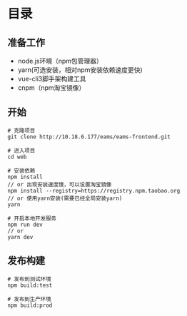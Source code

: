# 目录

## 准备工作
+ node.js环境（npm包管理器）
+ yarn(可选安装，相对npm安装依赖速度更快)
+ vue-cli3脚手架构建工具
+ cnpm（npm淘宝镜像）


## 开始
```
# 克隆项目
git clone http://10.18.6.177/eams/eams-frontend.git

# 进入项目
cd web

# 安装依赖
npm install
// or 出现安装速度慢，可以设置淘宝镜像
npm install --registry=https://registry.npm.taobao.org
// or 使用yarn安装(需要已经全局安装yarn)
yarn

# 开启本地开发服务
npm run dev
// or 
yarn dev
```

## 发布构建
```
# 发布到测试环境
npm build:test

# 发布到生产环境
npm build:prod
```
